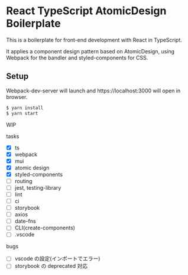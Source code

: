 # React TypeScript AtomicDesign Boilerplate

This is a boilerplate for front-end development with React in TypeScript.

It applies a component design pattern based on AtomicDesign, using Webpack for the bandler and styled-components for CSS.

## Setup

Webpack-dev-server will launch and https://localhost:3000 will open in browser.

```sh
$ yarn install
$ yarn start
```

WIP

tasks

- [x] ts
- [x] webpack
- [x] mui
- [x] atomic design
- [x] styled-components
- [ ] routing
- [ ] jest, testing-library
- [ ] lint
- [ ] ci
- [ ] storybook
- [ ] axios
- [ ] date-fns
- [ ] CLI(create-components)
- [ ] .vscode

bugs

- [ ] vscode の設定(インポートでエラー)
- [ ] storybook の deprecated 対応
